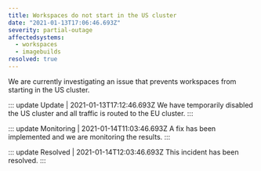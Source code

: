 ```yaml
---
title: Workspaces do not start in the US cluster
date: "2021-01-13T17:06:46.693Z"
severity: partial-outage
affectedsystems:
  - workspaces
  - imagebuilds
resolved: true
---
```


We are currently investigating an issue that prevents workspaces from starting in the US cluster.

::: update Update | 2021-01-13T17:12:46.693Z
We have temporarily disabled the US cluster and all traffic is routed to the EU cluster.
:::

::: update Monitoring | 2021-01-14T11:03:46.693Z
A fix has been implemented and we are monitoring the results.
:::

::: update Resolved | 2021-01-14T12:03:46.693Z
This incident has been resolved.
:::

<!--- language code: en -->
